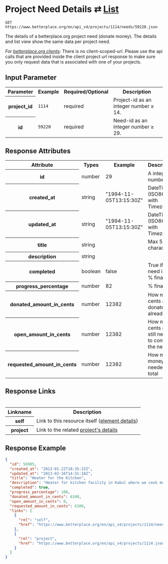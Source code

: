
# Project Need Details ⇄ [List](need_list.md)

```nginx
GET https://www.betterplace.org/en/api_v4/projects/1114/needs/59220.json
```

The details of a betterplace.org project need (donate money).
The details and list view show the same data per project need.

*For [betterplace.org clients](../README.md#client-api):*
There is no client-scoped-url.
Please use the api calls that are provided inside the client project _url_ response
to make sure you only request data that is associated with one of your projects.


## Input Parameter

<table>
  <tr>
    <th>Parameter</th>
    <th>Example</th>
    <th>Required/Optional</th>
    <th>Description</th>
  </tr>
  <tr>
    <th>project_id</th>
    <td><code>1114</code></td>
    <td>required</td>
    <td>Project-id as an integer number ≥ 14.</td>
  </tr>
  <tr>
    <th>id</th>
    <td><code>59220</code></td>
    <td>required</td>
    <td>Need-id as an integer number ≥ 29.</td>
  </tr>
</table>

## Response Attributes

<table>
  <tr>
    <th>Attribute</th>
    <th>Types</th>
    <th>Example</th>
    <th>Description</th>
  </tr>
  <tr>
    <th>id</th>
    <td>number</td>
    <td>29</td>
    <td>A integer number ≥ 1</td>
  </tr>
  <tr>
    <th>created_at</th>
    <td>string</td>
    <td>"1994-11-05T13:15:30Z"</td>
    <td>DateTime (ISO8601 with Timezone)</td>
  </tr>
  <tr>
    <th>updated_at</th>
    <td>string</td>
    <td>"1994-11-05T13:15:30Z"</td>
    <td>DateTime (ISO8601 with Timezone)</td>
  </tr>
  <tr>
    <th>title</th>
    <td>string</td>
    <td></td>
    <td>Max 50 character</td>
  </tr>
  <tr>
    <th>description</th>
    <td>string</td>
    <td></td>
    <td></td>
  </tr>
  <tr>
    <th>completed</th>
    <td>boolean</td>
    <td>false</td>
    <td>True if the need is 100 % financed</td>
  </tr>
  <tr>
    <th>progress_percentage</th>
    <td>number</td>
    <td>82</td>
    <td>% financed</td>
  </tr>
  <tr>
    <th>donated_amount_in_cents</th>
    <td>number</td>
    <td>12382</td>
    <td>How many cents are donated already</td>
  </tr>
  <tr>
    <th>open_amount_in_cents</th>
    <td>number</td>
    <td>12382</td>
    <td>How many cents are still needed to complete the need</td>
  </tr>
  <tr>
    <th>requested_amount_in_cents</th>
    <td>number</td>
    <td>12382</td>
    <td>How much money is needed in total</td>
  </tr>
</table>

## Response Links
#
<table>
  <tr>
    <th>Linkname</th>
    <th>Description</th>
  </tr>
  <tr>
    <th>self</th>
    <td>Link to this resource itself
(<a href="element_details.md">element details</a>)
</td>
  </tr>
  <tr>
    <th>project</th>
    <td>Link to the related <a href="../project_details.md">project's details</a>
</td>
  </tr>
</table>

## Response Example

```json
{
  "id": 58985,
  "created_at": "2013-01-22T18:35:15Z",
  "updated_at": "2013-02-16T14:31:18Z",
  "title": "Heater for the Kitchen",
  "description": "Heater for kitchen facility in Kabul where we cook meals for our \"Back-to-School\" program 5 days/week.",
  "completed": true,
  "progress_percentage": 100,
  "donated_amount_in_cents": 6100,
  "open_amount_in_cents": 0,
  "requested_amount_in_cents": 6100,
  "links": [
    {
      "rel": "self",
      "href": "https://www.betterplace.org/en/api_v4/projects/1114/needs/58985.json"
    },
    {
      "rel": "project",
      "href": "https://www.betterplace.org/en/api_v4/projects/1114.json"
    }
  ]
}
```


